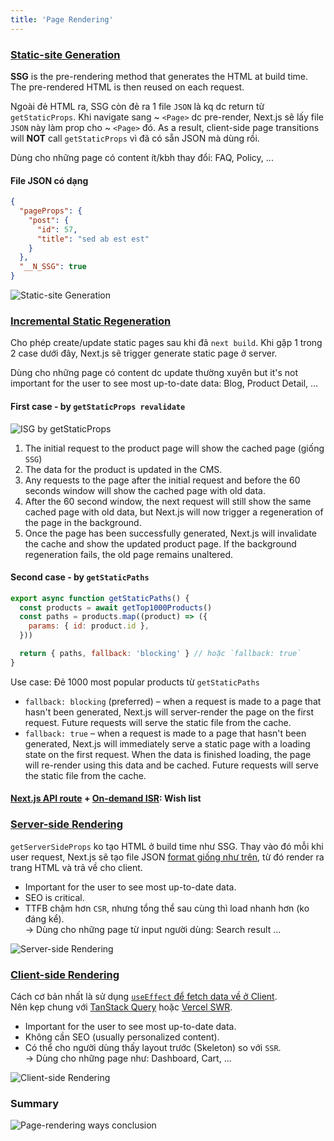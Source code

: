 ```yaml
---
title: 'Page Rendering'
---
```


### [Static-site Generation](https://nextjs.org/docs/basic-features/pages#static-generation-recommended)

**SSG** is the pre-rendering method that generates the HTML at build time. The pre-rendered HTML is then reused on each request.

Ngoài đẻ HTML ra, SSG còn đẻ ra 1 file `JSON` là kq dc return từ `getStaticProps`. Khi navigate sang ~ `<Page>` dc pre-render, Next.js sẽ lấy file `JSON` này làm prop cho ~ `<Page>` đó. As a result, client-side page transitions will **NOT** call `getStaticProps` vì đã có sẵn JSON mà dùng rồi.

Dùng cho những page có content ít/kbh thay đổi: FAQ, Policy, ...

#### File JSON có dạng

```json
{
  "pageProps": {
    "post": {
      "id": 57,
      "title": "sed ab est est"
    }
  },
  "__N_SSG": true
}
```

![Static-site Generation](https://nextjs.org/static/images/learn/data-fetching/static-generation.png)

### [Incremental Static Regeneration](https://vercel.com/docs/concepts/next.js/incremental-static-regeneration)

Cho phép create/update static pages sau khi đã `next build`. Khi gặp 1 trong 2 case dưới đây, Next.js sẽ trigger generate static page ở server.

Dùng cho những page có content dc update thường xuyên but it's not important for the user to see most up-to-date data: Blog, Product Detail, ...

#### First case - by `getStaticProps revalidate`

![ISG by `getStaticProps`](https://vercel.com/_next/image?url=%2Fdocs-proxy%2Fstatic%2Fdocs%2Fconcepts%2Fnext.js%2Fisr%2Fregeneration.png&w=1080&q=75)

1. The initial request to the product page will show the cached page (giống `SSG`)
2. The data for the product is updated in the CMS.
3. Any requests to the page after the initial request and before the 60 seconds window will show the cached page with old data.
4. After the 60 second window, the next request will still show the same cached page with old data, but Next.js will now trigger a regeneration of the page in the background.
5. Once the page has been successfully generated, Next.js will invalidate the cache and show the updated product page. If the background regeneration fails, the old page remains unaltered.

#### Second case - by `getStaticPaths`

```js title="pages/products/[id].js"
export async function getStaticPaths() {
  const products = await getTop1000Products()
  const paths = products.map((product) => ({
    params: { id: product.id },
  }))

  return { paths, fallback: 'blocking' } // hoặc `fallback: true`
}
```

Use case: Đẻ 1000 most popular products từ `getStaticPaths`

- `fallback: blocking` (preferred) – when a request is made to a page that hasn't been generated, Next.js will server-render the page on the first request. Future requests will serve the static file from the cache.
- `fallback: true` – when a request is made to a page that hasn't been generated, Next.js will immediately serve a static page with a loading state on the first request. When the data is finished loading, the page will re-render using this data and be cached. Future requests will serve the static file from the cache.

#### [Next.js API route](https://nextjs.org/docs/api-routes/introduction) + [On-demand ISR](https://nextjs.org/docs/basic-features/data-fetching/incremental-static-regeneration#on-demand-revalidation): Wish list

### [Server-side Rendering](https://nextjs.org/docs/basic-features/pages#server-side-rendering)

`getServerSideProps` ko tạo HTML ở build time như SSG. Thay vào đó mỗi khi user request, Next.js sẽ tạo file JSON [format giống như trên](#file-json-có-dạng), từ đó render ra trang HTML và trả về cho client.

- Important for the user to see most up-to-date data.
- SEO is critical.
- TTFB chậm hơn `CSR`, nhưng tổng thể sau cùng thì load nhanh hơn (ko đáng kể).  
  &rarr; Dùng cho những page từ input người dùng: Search result ...

![Server-side Rendering](https://nextjs.org/static/images/learn/data-fetching/server-side-rendering.png)

### [Client-side Rendering](https://nextjs.org/docs/basic-features/data-fetching/client-side)

Cách cơ bản nhất là sử dụng [`useEffect` để fetch data về ở Client](../Snippets//react-snippets.md/#async-function-in-useeffect).  
Nên kẹp chung với [TanStack Query](https://github.com/TanStack/query/releases) hoặc [Vercel SWR](https://github.com/vercel/swr/releases).

- Important for the user to see most up-to-date data.
- Không cần SEO (usually personalized content).
- Có thể cho người dùng thấy layout trước (Skeleton) so với `SSR`.  
  &rarr; Dùng cho những page như: Dashboard, Cart, ...

![Client-side Rendering](https://nextjs.org/static/images/learn/data-fetching/client-side-rendering.png)

### Summary

![Page-rendering ways conclusion](https://cdn.sanity.io/images/0lu0ii6t/production/e3c1bae9a50f0cf6a05be7661400d7deccf06dbb-1920x2200.jpg?w=1536&fm=webp&fit=min&auto=format)
